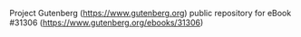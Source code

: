 Project Gutenberg (https://www.gutenberg.org) public repository for eBook #31306 (https://www.gutenberg.org/ebooks/31306)
